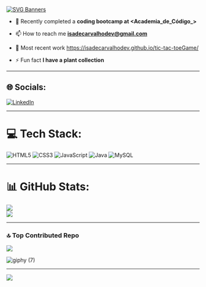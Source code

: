 
[![SVG Banners](https://svg-banners.vercel.app/api?type=glitch&text1=Welcome👋&width=800&height=400)](https://github.com/Akshay090/svg-banners)

- 🔭 Recently completed a **coding bootcamp at <Academia_de_Código_>**

- 📫 How to reach me **isadecarvalhodev@gmail.com**

- 📄 Most recent work  https://isadecarvalhodev.github.io/tic-tac-toeGame/

- ⚡ Fun fact **I have a plant collection**


____

## 🌐 Socials:
[![LinkedIn](https://img.shields.io/badge/LinkedIn-%230077B5.svg?logo=linkedin&logoColor=white)](https://linkedin.com/in/isadecarvalhodev) 
_______

# 💻 Tech Stack:
![HTML5](https://img.shields.io/badge/html5-%23E34F26.svg?style=for-the-badge&logo=html5&logoColor=white) ![CSS3](https://img.shields.io/badge/css3-%231572B6.svg?style=for-the-badge&logo=css3&logoColor=white) ![JavaScript](https://img.shields.io/badge/javascript-%23323330.svg?style=for-the-badge&logo=javascript&logoColor=%23F7DF1E) ![Java](https://img.shields.io/badge/java-%23ED8B00.svg?style=for-the-badge&logo=java&logoColor=white) ![MySQL](https://img.shields.io/badge/mysql-%2300f.svg?style=for-the-badge&logo=mysql&logoColor=white)
______
# 📊 GitHub Stats:
![](https://github-readme-streak-stats.herokuapp.com/?user=isadecarvalhodev&theme=swift&hide_border=false)<br/>
![](https://github-readme-stats.vercel.app/api/top-langs/?username=isadecarvalhodev&theme=swift&hide_border=false&include_all_commits=true&count_private=true&layout=compact)
___
### 🔝 Top Contributed Repo
![](https://github-contributor-stats.vercel.app/api?username=isadecarvalhodev&limit=5&theme=dark&combine_all_yearly_contributions=true)

![giphy (7)](https://user-images.githubusercontent.com/130545617/234723241-ccb4f155-fa7b-4902-a061-ab1edf8de246.gif)

---
[![](https://visitcount.itsvg.in/api?id=isadecarvalhodev&icon=9&color=4)](https://visitcount.itsvg.in)


